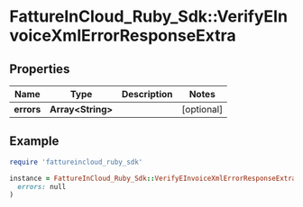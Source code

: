 # FattureInCloud_Ruby_Sdk::VerifyEInvoiceXmlErrorResponseExtra

## Properties

| Name | Type | Description | Notes |
| ---- | ---- | ----------- | ----- |
| **errors** | **Array&lt;String&gt;** |  | [optional] |

## Example

```ruby
require 'fattureincloud_ruby_sdk'

instance = FattureInCloud_Ruby_Sdk::VerifyEInvoiceXmlErrorResponseExtra.new(
  errors: null
)
```

